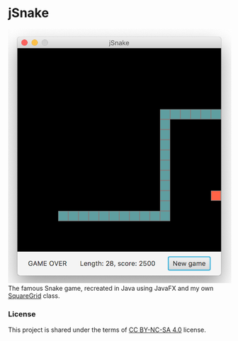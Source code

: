 # jSnake
![jSnake](jSnake.png)
The famous Snake game, recreated in Java using JavaFX and my own [SquareGrid](https://github.com/SpinningVinyl/SquareGrid) class.

### License

This project is shared under the terms of [CC BY-NC-SA 4.0](https://creativecommons.org/licenses/by-nc-sa/4.0/) license.
